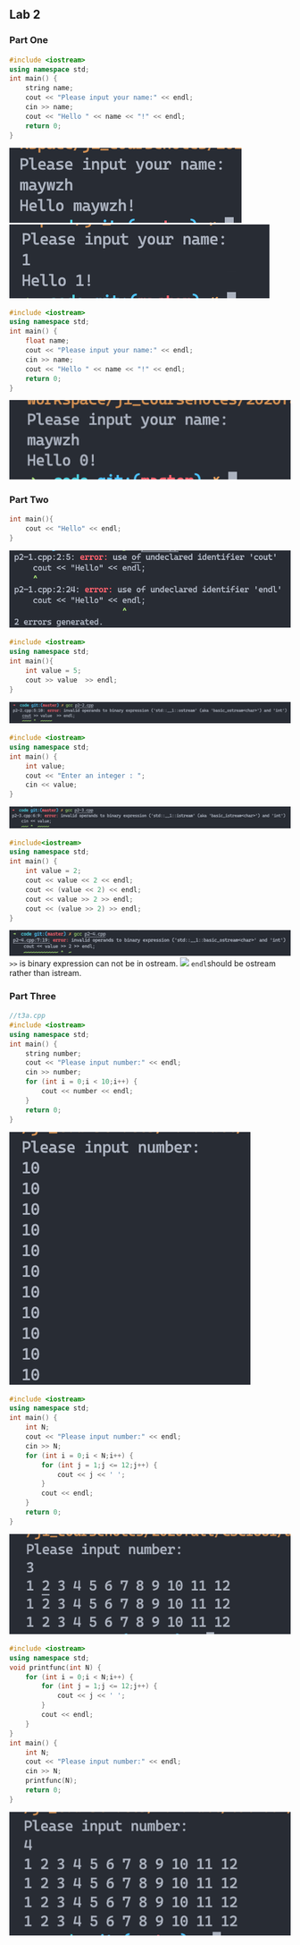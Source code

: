 ## Lab 2
### Part One
```cpp
#include <iostream>
using namespace std;
int main() {
    string name;
    cout << "Please input your name:" << endl;
    cin >> name;
    cout << "Hello " << name << "!" << endl;
    return 0;
}
```
![](1-1.png)
![](1-2.png)
```cpp
#include <iostream>
using namespace std;
int main() {
    float name;
    cout << "Please input your name:" << endl;
    cin >> name;
    cout << "Hello " << name << "!" << endl;
    return 0;
}
```
![](1-3.png)

### Part Two
```cpp
int main(){
    cout << "Hello" << endl;
}
```
![](2-1.png)
```cpp
#include <iostream>
using namespace std;
int main(){
    int value = 5;
    cout >> value  >> endl;
}
```
![](2-2.png)
```cpp
#include <iostream>
using namespace std;
int main() {
    int value;
    cout << "Enter an integer : ";
    cin << value;
}
```
![](2-3.png)
```cpp
#include<iostream>
using namespace std;
int main() {
    int value = 2;
    cout << value << 2 << endl;
    cout << (value << 2) << endl;
    cout << value >> 2 >> endl;
    cout << (value >> 2) >> endl;
}
```
![](2-4-1.png)
```>>``` is binary expression can not be in ostream.
![](2-4-2.png)
```endl```should be ostream rather than istream.


### Part Three
```cpp
//t3a.cpp
#include <iostream>
using namespace std;
int main() {
    string number;
    cout << "Please input number:" << endl;
    cin >> number;
    for (int i = 0;i < 10;i++) {
        cout << number << endl;
    }
    return 0;
}
```
![](3-1.png)
```cpp
#include <iostream>
using namespace std;
int main() {
    int N;
    cout << "Please input number:" << endl;
    cin >> N;
    for (int i = 0;i < N;i++) {
        for (int j = 1;j <= 12;j++) {
            cout << j << ' ';
        }
        cout << endl;
    }
    return 0;
}
```
![](3-2.png)

```cpp
#include <iostream>
using namespace std;
void printfunc(int N) {
    for (int i = 0;i < N;i++) {
        for (int j = 1;j <= 12;j++) {
            cout << j << ' ';
        }
        cout << endl;
    }
}
int main() {
    int N;
    cout << "Please input number:" << endl;
    cin >> N;
    printfunc(N);
    return 0;
}
```
![](3-3.png)